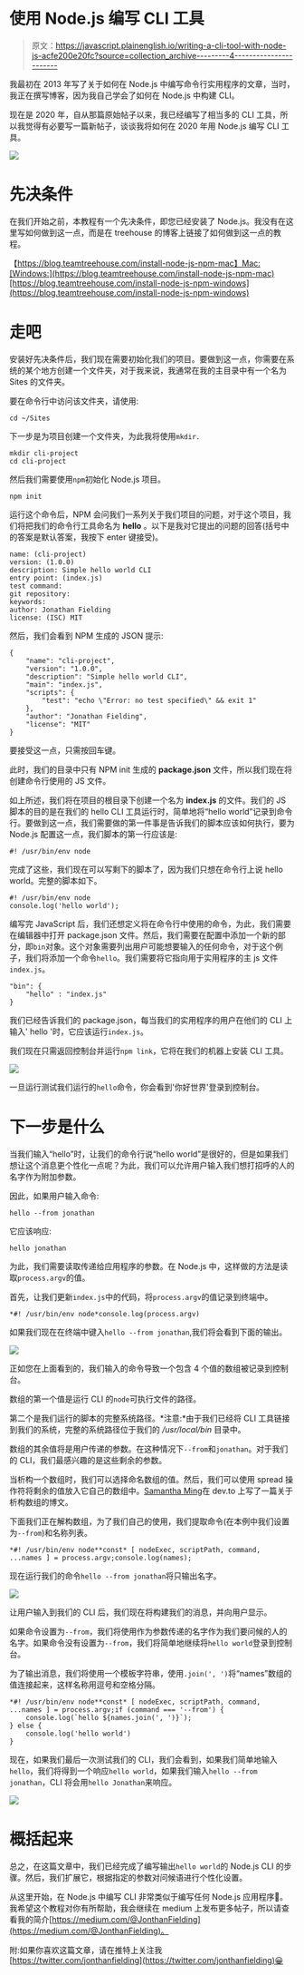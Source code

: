 # 使用 Node.js 编写 CLI 工具

> 原文：<https://javascript.plainenglish.io/writing-a-cli-tool-with-node-js-acfe200e20fc?source=collection_archive---------4----------------------->

我最初在 2013 年写了关于如何在 Node.js 中编写命令行实用程序的文章，当时，我正在撰写博客，因为我自己学会了如何在 Node.js 中构建 CLI。

现在是 2020 年，自从那篇原始帖子以来，我已经编写了相当多的 CLI 工具，所以我觉得有必要写一篇新帖子，谈谈我将如何在 2020 年用 Node.js 编写 CLI 工具。

![](img/8b0f21eecb5130d6ca45d92918ae9599.png)

# 先决条件

在我们开始之前，本教程有一个先决条件，即您已经安装了 Node.js。我没有在这里写如何做到这一点，而是在 treehouse 的博客上链接了如何做到这一点的教程。

【https://blog.teamtreehouse.com/install-node-js-npm-mac】Mac:[Windows:](https://blog.teamtreehouse.com/install-node-js-npm-mac)[https://blog.teamtreehouse.com/install-node-js-npm-windows](https://blog.teamtreehouse.com/install-node-js-npm-windows)

# 走吧

安装好先决条件后，我们现在需要初始化我们的项目。要做到这一点，你需要在系统的某个地方创建一个文件夹，对于我来说，我通常在我的主目录中有一个名为 Sites 的文件夹。

要在命令行中访问该文件夹，请使用:

```
cd ~/Sites
```

下一步是为项目创建一个文件夹，为此我将使用`mkdir.`

```
mkdir cli-project
cd cli-project
```

然后我们需要使用`npm`初始化 Node.js 项目。

```
npm init
```

运行这个命令后，NPM 会问我们一系列关于我们项目的问题，对于这个项目，我们将把我们的命令行工具命名为 **hello** 。以下是我对它提出的问题的回答(括号中的答案是默认答案，我按下 enter 键接受)。

```
name: (cli-project)
version: (1.0.0)
description: Simple hello world CLI
entry point: (index.js)
test command:
git repository:
keywords:
author: Jonathan Fielding
license: (ISC) MIT
```

然后，我们会看到 NPM 生成的 JSON 提示:

```
{
    "name": "cli-project",
    "version": "1.0.0",
    "description": "Simple hello world CLI",
    "main": "index.js",
    "scripts": {
        "test": "echo \"Error: no test specified\" && exit 1"
    },
    "author": "Jonathan Fielding",
    "license": "MIT"
}
```

要接受这一点，只需按回车键。

此时，我们的目录中只有 NPM init 生成的 **package.json** 文件，所以我们现在将创建命令行使用的 JS 文件。

如上所述，我们将在项目的根目录下创建一个名为 **index.js** 的文件。我们的 JS 脚本的目的是在我们的 hello CLI 工具运行时，简单地将“hello world”记录到命令行。要做到这一点，我们需要做的第一件事是告诉我们的脚本应该如何执行，要为 Node.js 配置这一点，我们脚本的第一行应该是:

```
#! /usr/bin/env node
```

完成了这些，我们现在可以写剩下的脚本了，因为我们只想在命令行上说 hello world。完整的脚本如下。

```
#! /usr/bin/env node
console.log('hello world');
```

编写完 JavaScript 后，我们还想定义将在命令行中使用的命令，为此，我们需要在编辑器中打开 package.json 文件。然后，我们需要在配置中添加一个新的部分，即`bin`对象。这个对象需要列出用户可能想要输入的任何命令，对于这个例子，我们将添加一个命令`hello`。我们需要将它指向用于实用程序的主 js 文件`index.js`。

```
"bin": {
    "hello" : "index.js"
}
```

我们已经告诉我们的 package.json，每当我们的实用程序的用户在他们的 CLI 上输入' hello '时，它应该运行`index.js`。

我们现在只需返回控制台并运行`npm link`，它将在我们的机器上安装 CLI 工具。

![](img/03fd4446650b165194ed8ffb51de17c4.png)

一旦运行测试我们运行的`hello`命令，你会看到'你好世界'登录到控制台。

# 下一步是什么

当我们输入“hello”时，让我们的命令行说“hello world”是很好的，但是如果我们想让这个消息更个性化一点呢？为此，我们可以允许用户输入我们想打招呼的人的名字作为附加参数。

因此，如果用户输入命令:

```
hello --from jonathan
```

它应该响应:

```
hello jonathan
```

为此，我们需要读取传递给应用程序的参数。在 Node.js 中，这样做的方法是读取`process.argv`的值。

首先，让我们更新`index.js`中的代码，将`process.argv`的值记录到终端中。

```
*#! /usr/bin/env node*console.log(process.argv)
```

如果我们现在在终端中键入`hello --from jonathan`,我们将会看到下面的输出。

![](img/03941ec4c1191dbb2d6c6145f55c83fc.png)

正如您在上面看到的，我们输入的命令导致一个包含 4 个值的数组被记录到控制台。

数组的第一个值是运行 CLI 的`node`可执行文件的路径。

第二个是我们运行的脚本的完整系统路径。*注意:*由于我们已经将 CLI 工具链接到我们的系统，完整的系统路径位于我们的 */usr/local/bin* 目录中。

数组的其余值将是用户传递的参数。在这种情况下`--from`和`jonathan`。对于我们的 CLI，我们最感兴趣的是这些剩余的参数。

当析构一个数组时，我们可以选择命名数组的值。然后，我们可以使用 spread 操作符将剩余的值放入它自己的数组中。[Samantha Ming](https://dev.to/samanthaming/6-use-cases-of-spread-with-array-in-javascript-2n53)在 dev.to 上写了一篇关于析构数组的博文。

下面我们正在解构数组，为了我们自己的使用，我们提取命令(在本例中我们设置为`--from`)和名称列表。

```
*#! /usr/bin/env node**const* [ nodeExec, scriptPath, command, ...names ] = process.argv;console.log(names);
```

现在运行我们的命令`hello --from jonathan`将只输出名字。

![](img/3efdd6249128bf277b7563f862f46d60.png)

让用户输入到我们的 CLI 后，我们现在将构建我们的消息，并向用户显示。

如果命令设置为`--from`，我们将使用作为参数传递的名字作为我们要问候的人的名字。如果命令没有设置为`--from`，我们将简单地继续将`hello world`登录到控制台。

为了输出消息，我们将使用一个模板字符串，使用`.join(', ')`将“names”数组的值连接起来，这样名称用逗号和空格分隔。

```
*#! /usr/bin/env node**const* [ nodeExec, scriptPath, command, ...names ] = process.argv;if (command === '--from') {
    console.log(`hello ${names.join(', ')}`);
} else {
    console.log('hello world')
}
```

现在，如果我们最后一次测试我们的 CLI，我们会看到，如果我们简单地输入`hello`，我们将得到一个响应`hello world`，如果我们输入`hello --from jonathan`，CLI 将会用`hello Jonathan`来响应。

![](img/fa966cef733366f0fe10a06d76e4f25f.png)

# 概括起来

总之，在这篇文章中，我们已经完成了编写输出`hello world`的 Node.js CLI 的步骤。然后，我们扩展它，根据指定的参数对问候语进行个性化设置。

从这里开始，在 Node.js 中编写 CLI 非常类似于编写任何 Node.js 应用程序🤗。我希望这个教程对你有所帮助，我会继续在 medium 上发布更多帖子，所以请查看我的简介[https://medium.com/@JonthanFielding](https://medium.com/@JonthanFielding)。

附:如果你喜欢这篇文章，请在推特上关注我[https://twitter.com/jonthanfielding](https://twitter.com/jonthanfielding)😀